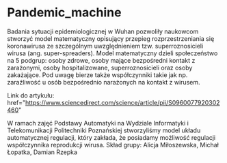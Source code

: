 # Pandemic_machine
Badania sytuacji epidemiologicznej w Wuhan pozwoliły naukowcom stworzyć model matematyczny opisujący  przepieg rozprzestrzeniania się koronawirusa ze szczególnym uwzględnieniem tzw. superroznosicieli wirusa (ang. super-spreaders).
Model matematyczny dzieli społeczeństwo na 5 podgrup: osoby zdrowe, osoby mające bezpośredni kontakt z zarażonymi, osoby hospitalizowane, superroznosicieli oraz osoby zakażające.
Pod uwagę bierze także współczynniki takie jak np. zaraźliwość u osób bezpośrednio narażonych na kontakt z wirusem.
			 
Link do artykułu: href="https://www.sciencedirect.com/science/article/pii/S0960077920302460"

W ramach zajęć Podstawy Automatyki na Wydziale Informatyki i Telekomunikacji Politechniki Poznańskiej stworzyliśmy model układu automatycznej regulacji, który zakłada, że posiadamy możliwość regulacji współczynnika reprodukcji wirusa.
Skład grupy: Alicja Miłoszewska, Michał Łopatka, Damian Rzepka
